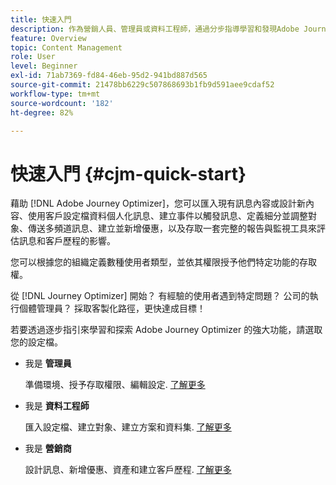 ```yaml
---
title: 快速入門
description: 作為營銷人員、管理員或資料工程師，通過分步指導學習和發現Adobe Journey Optimizer的力量
feature: Overview
topic: Content Management
role: User
level: Beginner
exl-id: 71ab7369-fd84-46eb-95d2-941bd887d565
source-git-commit: 21478bb6229c507868693b1fb9d591aee9cdaf52
workflow-type: tm+mt
source-wordcount: '182'
ht-degree: 82%

---
```


# 快速入門 {#cjm-quick-start}

藉助 [!DNL Adobe Journey Optimizer]，您可以匯入現有訊息內容或設計新內容、使用客戶設定檔資料個人化訊息、建立事件以觸發訊息、定義細分並調整對象、傳送多頻道訊息、建立並新增優惠，以及存取一套完整的報告與監視工具來評估訊息和客戶歷程的影響。

您可以根據您的組織定義數種使用者類型，並依其權限授予他們特定功能的存取權。

從 [!DNL Journey Optimizer] 開始？ 有經驗的使用者遇到特定問題？ 公司的執行個體管理員？ 採取客製化路徑，更快達成目標！

若要透過逐步指引來學習和探索 Adobe Journey Optimizer 的強大功能，請選取您的設定檔。

* 我是 **管理員**

   準備環境、授予存取權限、編輯設定. [了解更多](path/administrator.md)

* 我是 **資料工程師**

   匯入設定檔、建立對象、建立方案和資料集. [了解更多](path/data-engineer.md)

* 我是 **營銷商**

   設計訊息、新增優惠、資產和建立客戶歷程. [了解更多](path/marketer.md)

